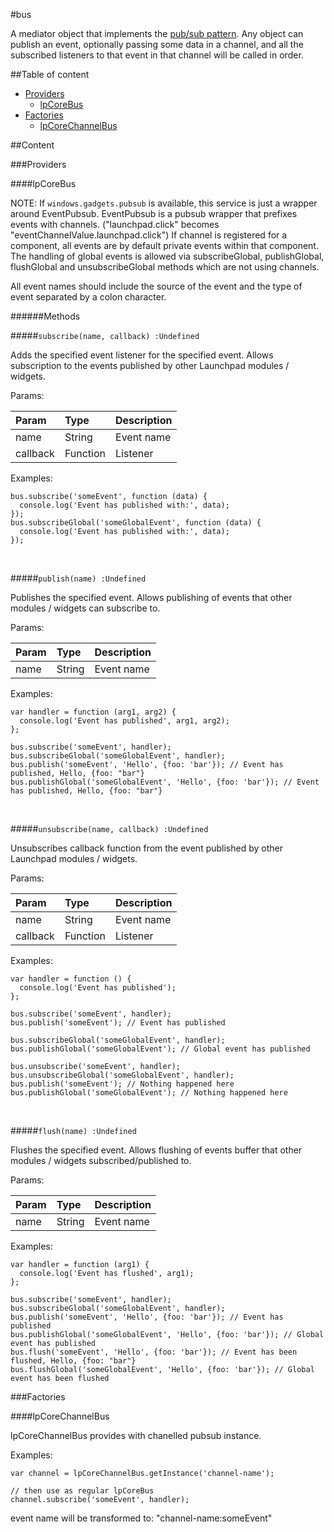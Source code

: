 #bus

A mediator object that implements
the <a href="http://en.wikipedia.org/wiki/Publish%E2%80%93subscribe_pattern" target="_blank">pub/sub pattern</a>.
Any object can publish an event, optionally passing some data
in a channel, and all the subscribed listeners to that
event in that channel will be called in order.

##Table of content

- [Providers](#providers)
    - [lpCoreBus](#lpCoreBus)
- [Factories](#factories)
    - [lpCoreChannelBus](#lpCoreChannelBus)

##Content

###Providers

####<a name="lpCoreBus"></a>lpCoreBus


NOTE: If `windows.gadgets.pubsub` is available, this service is just a wrapper around EventPubsub.
EventPubsub is a pubsub wrapper that prefixes events with channels. ("launchpad.click" becomes "eventChannelValue.launchpad.click")
If channel is registered for a component, all events are by default private events within that component.
The handling of global events is allowed via subscribeGlobal, publishGlobal, flushGlobal and unsubscribeGlobal methods which are not using channels.

All event names should include the source of the event and the type of event separated by a colon character.

######Methods

#####`subscribe(name, callback) :Undefined`

Adds the specified event listener for the specified event.
Allows subscription to the events published by other Launchpad modules / widgets.

Params:

| Param| Type| Description|
| :----| :----| :----|
| name| String| Event name|
| callback| Function| Listener|

Examples:

```
bus.subscribe('someEvent', function (data) {
  console.log('Event has published with:', data);
});
bus.subscribeGlobal('someGlobalEvent', function (data) {
  console.log('Event has published with:', data);
});
```


<br>

#####`publish(name) :Undefined`

Publishes the specified event.
Allows publishing of events that other modules / widgets can subscribe to.

Params:

| Param| Type| Description|
| :----| :----| :----|
| name| String| Event name|

Examples:

```
var handler = function (arg1, arg2) {
  console.log('Event has published', arg1, arg2);
};

bus.subscribe('someEvent', handler);
bus.subscribeGlobal('someGlobalEvent', handler);
bus.publish('someEvent', 'Hello', {foo: 'bar'}); // Event has published, Hello, {foo: "bar"}
bus.publishGlobal('someGlobalEvent', 'Hello', {foo: 'bar'}); // Event has published, Hello, {foo: "bar"}
```


<br>

#####`unsubscribe(name, callback) :Undefined`

Unsubscribes callback function from the event published by other Launchpad modules / widgets.

Params:

| Param| Type| Description|
| :----| :----| :----|
| name| String| Event name|
| callback| Function| Listener|

Examples:

```
var handler = function () {
  console.log('Event has published');
};

bus.subscribe('someEvent', handler);
bus.publish('someEvent'); // Event has published

bus.subscribeGlobal('someGlobalEvent', handler);
bus.publishGlobal('someGlobalEvent'); // Global event has published

bus.unsubscribe('someEvent', handler);
bus.unsubscribeGlobal('someGlobalEvent', handler);
bus.publish('someEvent'); // Nothing happened here
bus.publishGlobal('someGlobalEvent'); // Nothing happened here
```
<br>

#####`flush(name) :Undefined`

Flushes the specified event.
Allows flushing of events buffer that other modules / widgets subscribed/published to.

Params:

| Param| Type| Description|
| :----| :----| :----|
| name| String| Event name|

Examples:

```
var handler = function (arg1) {
  console.log('Event has flushed', arg1);
};

bus.subscribe('someEvent', handler);
bus.subscribeGlobal('someGlobalEvent', handler);
bus.publish('someEvent', 'Hello', {foo: 'bar'}); // Event has published
bus.publishGlobal('someGlobalEvent', 'Hello', {foo: 'bar'}); // Global event has published
bus.flush('someEvent', 'Hello', {foo: 'bar'}); // Event has been flushed, Hello, {foo: "bar"}
bus.flushGlobal('someGlobalEvent', 'Hello', {foo: 'bar'}); // Global event has been flushed
```


###<a name="factories"></a>Factories

####<a name="lpCoreChannelBus"></a>lpCoreChannelBus

lpCoreChannelBus provides with chanelled pubsub instance.

Examples:

```
var channel = lpCoreChannelBus.getInstance('channel-name');

// then use as regular lpCoreBus
channel.subscribe('someEvent', handler);
```

event name will be transformed to: "channel-name:someEvent"


